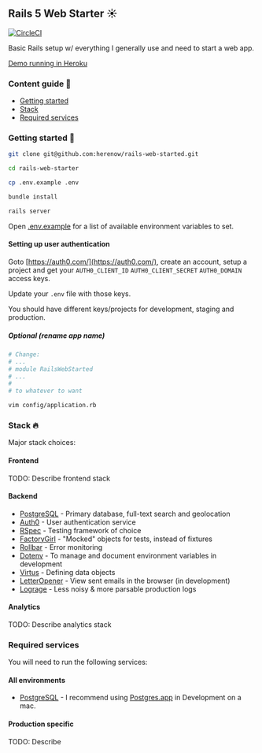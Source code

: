 ## Rails 5 Web Starter ☀️

[![CircleCI](https://circleci.com/gh/herenow/rails-web-starter.svg?style=svg)](https://circleci.com/gh/herenow/rails-web-starter)

Basic Rails setup w/ everything I generally use and need to start a web app.

[Demo running in Heroku](https://rails-web-starter.herokuapp.com)

### Content guide 📜
* [Getting started](#getting-started)
* [Stack](#stack)
* [Required services](#required-services)

### <a name="getting-started"></a> Getting started 🔧

```bash
git clone git@github.com:herenow/rails-web-started.git

cd rails-web-starter

cp .env.example .env

bundle install

rails server
```

Open [.env.example](https://github.com/herenow/rails-web-starter/blob/master/.env.example) for a list of available environment variables to set.

#### Setting up user authentication

Goto [https://auth0.com/](https://auth0.com/), create an account, setup a project and get your `AUTH0_CLIENT_ID` `AUTH0_CLIENT_SECRET` `AUTH0_DOMAIN` access keys.

Update your `.env` file with those keys.

You should have different keys/projects for development, staging and production.

##### Optional (rename app name)

```bash
# Change:
# ...
# module RailsWebStarted
# ...
#
# to whatever to want

vim config/application.rb
```

### <a name="stack"></a> Stack 🔥

Major stack choices:

#### Frontend

TODO: Describe frontend stack

#### Backend

* [PostgreSQL](https://www.postgresql.org/) - Primary database, full-text search and geolocation
* [Auth0](https://auth0.com/) - User authentication service
* [RSpec](https://github.com/rspec/rspec-rails) - Testing framework of choice
* [FactoryGirl](https://github.com/thoughtbot/factory_girl) - "Mocked" objects for tests, instead of fixtures
* [Rollbar](https://rollbar.com/) - Error monitoring
* [Dotenv](https://github.com/bkeepers/dotenv) - To manage and document environment variables in development
* [Virtus](https://github.com/solnic/virtus) - Defining data objects
* [LetterOpener](https://github.com/ryanb/letter_opener) - View sent emails in the browser (in development)
* [Lograge](https://github.com/roidrage/lograge) - Less noisy & more parsable production logs

#### Analytics

TODO: Describe analytics stack

### <a name="required-services"></a> Required services

You will need to run the following services:

#### All environments

* [PostgreSQL](https://postgresapp.com/) - I recommend using [Postgres.app](https://postgresapp.com/) in Development on a mac.

#### Production specific

TODO: Describe
